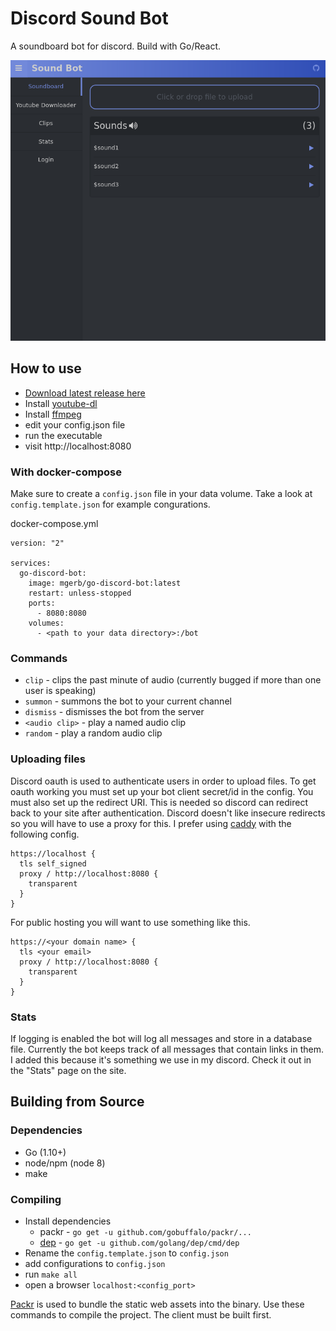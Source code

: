 # Discord Sound Bot

A soundboard bot for discord. Build with Go/React.

![Image](./screenshots/sound-bot.png)

## How to use

- [Download latest release here](https://github.com/mgerb/go-discord-bot/releases)
- Install [youtube-dl](https://github.com/rg3/youtube-dl/blob/master/README.md#installation)
- Install [ffmpeg](https://www.ffmpeg.org/download.html)
- edit your config.json file
- run the executable
- visit http://localhost:8080

### With docker-compose

Make sure to create a `config.json` file in your data volume.
Take a look at `config.template.json` for example congurations.

docker-compose.yml

```
version: "2"

services:
  go-discord-bot:
    image: mgerb/go-discord-bot:latest
    restart: unless-stopped
    ports:
      - 8080:8080
    volumes:
      - <path to your data directory>:/bot
```

### Commands

- `clip` - clips the past minute of audio (currently bugged if more than one user is speaking)
- `summon` - summons the bot to your current channel
- `dismiss` - dismisses the bot from the server
- `<audio clip>` - play a named audio clip
- `random` - play a random audio clip

### Uploading files

Discord oauth is used to authenticate users in order to upload files.
To get oauth working you must set up your bot client secret/id in the config.
You must also set up the redirect URI. This is needed so discord can redirect
back to your site after authentication. Discord doesn't like insecure redirects
so you will have to use a proxy for this. I prefer using [caddy](https://github.com/mholt/caddy)
with the following config.

```
https://localhost {
  tls self_signed
  proxy / http://localhost:8080 {
    transparent
  }
}
```

For public hosting you will want to use something like this.

```
https://<your domain name> {
  tls <your email>
  proxy / http://localhost:8080 {
    transparent
  }
}
```

### Stats

If logging is enabled the bot will log all messages and store in a database file. Currently the bot keeps track of
all messages that contain links in them. I added this because it's something we use in my discord.
Check it out in the "Stats" page on the site.

## Building from Source

### Dependencies

- Go (1.10+)
- node/npm (node 8)
- make

### Compiling

- Install dependencies
  - packr - `go get -u github.com/gobuffalo/packr/...`
  - [dep](https://github.com/golang/dep) - `go get -u github.com/golang/dep/cmd/dep`
- Rename the `config.template.json` to `config.json`
- add configurations to `config.json`
- run `make all`
- open a browser `localhost:<config_port>`

[Packr](https://github.com/gobuffalo/packr) is used to bundle the static web assets into the binary.
Use these commands to compile the project. The client must be built first.
